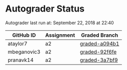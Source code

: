# Autograder Status
Autograder last run at: September 22, 2018 at 22:40

| GitHub ID | Assignment | Graded Branch |
|-----------|------------|---------------|
| ataylor7 | a2 | [graded-a094b1](https://github.com/Fall2018COMP401-001/a2-ataylor7/tree/graded-a094b1) | 
| mbeganovic3 | a2 | [graded-92f6fe](https://github.com/Fall2018COMP401-001/a2-mbeganovic3/tree/graded-92f6fe) | 
| pranavk14 | a2 | [graded-3a7bf9](https://github.com/Fall2018COMP401-001/a2-pranavk14/tree/graded-3a7bf9) | 
